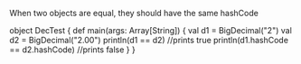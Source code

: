 When two objects are equal, they should have the same hashCode

object DecTest {
  def main(args: Array[String]) {
    val d1 = BigDecimal("2")
    val d2 = BigDecimal("2.00")
    println(d1 == d2) //prints true
    println(d1.hashCode == d2.hashCode) //prints false
  }
}
